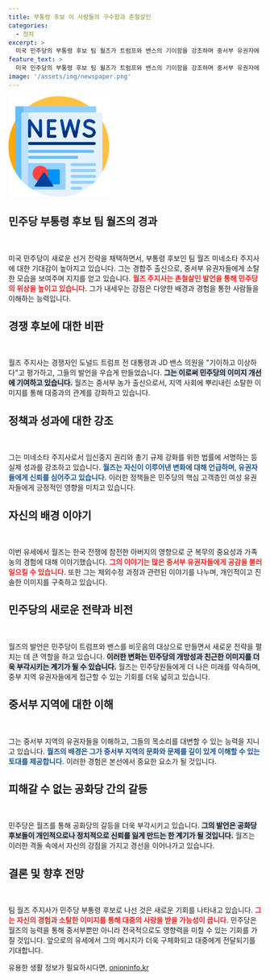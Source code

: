 ```yaml
---
title: 부통령 후보 이 사람들의 구수함과 촌철살인
categories:
  - 정치
excerpt: >
  미국 민주당의 부통령 후보 팀 월즈가 트럼프와 밴스의 기이함을 강조하며 중서부 유권자에 소탈함으로 접근, 민주당 전략을 대전환했습니다. 월즈는 친근한 이미지로 다양한 유권자의 지지를 끌어낼 준비를 마쳤습니다.
feature_text: >
  미국 민주당의 부통령 후보 팀 월즈가 트럼프와 밴스의 기이함을 강조하며 중서부 유권자에 소탈함으로 접근, 민주당 전략을 대전환했습니다. 월즈는 친근한 이미지로 다양한 유권자의 지지를 끌어낼 준비를 마쳤습니다.
image: '/assets/img/newspaper.png'
---
```


<p><img src="/assets/img/newspaper.png" alt="kimp 속보" /></p>

<h2 data-ke-size="size26">민주당 부통령 후보 팀 월즈의 경과</h2>

<p data-ke-size="size16">&nbsp;</p>

<p>미국 민주당이 새로운 선거 전략을 채택하면서, 부통령 후보인 팀 월즈 미네소타 주지사에 대한 기대감이 높아지고 있습니다. 그는 경합주 출신으로, 중서부 유권자들에게 소탈한 모습을 보여주며 지지를 얻고 있습니다. <b><span style="color: #ee2323;">월즈 주지사는 촌철살인 발언을 통해 민주당의 위상을 높이고 있습니다.</span></b> 그가 내세우는 강점은 다양한 배경과 경험을 통한 사람들을 이해하는 능력입니다. </p>

<h2 data-ke-size="size26">경쟁 후보에 대한 비판</h2>

<p data-ke-size="size16">&nbsp;</p>

<p>월즈 주지사는 경쟁자인 도널드 트럼프 전 대통령과 JD 밴스 의원을 "기이하고 이상하다"고 평가하고, 그들의 발언을 우습게 만들었습니다. <b><span style="background-color: #21538527;">그는 이로써 민주당의 이미지 개선에 기여하고 있습니다.</span></b> 월즈는 중서부 농가 출신으로서, 지역 사회에 뿌리내린 소탈한 이미지를 통해 대중과의 관계를 강화하고 있습니다.</p>

<h2 data-ke-size="size26">정책과 성과에 대한 강조</h2>

<p data-ke-size="size16">&nbsp;</p>

<p>그는 미네소타 주지사로서 임신중지 권리와 총기 규제 강화를 위한 법률에 서명하는 등 실제 성과를 강조하고 있습니다. <b><span style="color: #1a5490;">월즈는 자신이 이루어낸 변화에 대해 언급하며, 유권자들에게 신뢰를 심어주고 있습니다.</span></b> 이러한 정책들은 민주당의 핵심 고객층인 여성 유권자들에게 긍정적인 영향을 미치고 있습니다.</p>

<h2 data-ke-size="size26">자신의 배경 이야기</h2>

<p data-ke-size="size16">&nbsp;</p>

<p>이번 유세에서 월즈는 한국 전쟁에 참전한 아버지의 영향으로 군 복무의 중요성과 가족농의 경험에 대해 이야기했습니다. <b><span style="color: #ee2323;">그의 이야기는 많은 중서부 유권자들에게 공감을 불러일으킬 수 있습니다.</span></b> 또한 그는 체외수정 과정과 관련된 이야기를 나누며, 개인적이고 진솔한 이미지를 구축하고 있습니다.</p>

<h2 data-ke-size="size26">민주당의 새로운 전략과 비전</h2>

<p data-ke-size="size16">&nbsp;</p>

<p>월즈의 발언은 민주당이 트럼프와 밴스를 비웃음의 대상으로 만들면서 새로운 전략을 펼치는 데 큰 역할을 하고 있습니다. <b><span style="background-color: #21538527;">이러한 변화는 민주당의 개방성과 친근한 이미지를 더욱 부각시키는 계기가 될 수 있습니다.</span></b> 월즈는 민주당원들에게 더 나은 미래를 약속하며, 중부 지역 유권자들에게 접근할 수 있는 기회를 더욱 넓히고 있습니다.</p>

<h2 data-ke-size="size26">중서부 지역에 대한 이해</h2>

<p data-ke-size="size16">&nbsp;</p>

<p>그는 중서부 지역의 유권자들을 이해하고, 그들의 목소리를 대변할 수 있는 능력을 지니고 있습니다. <b><span style="color: #1a5490;">월즈의 배경은 그가 중서부 지역의 문화와 문제를 깊이 있게 이해할 수 있는 토대를 제공합니다.</span></b> 이러한 경험은 본선에서 중요한 요소가 될 것입니다.</p>

<h2 data-ke-size="size26">피해갈 수 없는 공화당 간의 갈등</h2>

<p data-ke-size="size16">&nbsp;</p>

<p>민주당은 월즈를 통해 공화당의 갈등을 더욱 부각시키고 있습니다. <b><span style="background-color: #21538527;">그의 발언은 공화당 후보들이 개인적으로나 정치적으로 신뢰를 잃게 만드는 한 계기가 될 것입니다.</span></b> 월즈는 이러한 격돌 속에서 자신의 강점을 가지고 경선을 이어나가고 있습니다.</p>

<h2 data-ke-size="size26">결론 및 향후 전망</h2>

<p data-ke-size="size16">&nbsp;</p>

<p>팀 월즈 주지사가 민주당 부통령 후보로 나선 것은 새로운 기회를 나타내고 있습니다. <b><span style="color: #ee2323;">그는 자신의 경험과 소탈한 이미지를 통해 대중의 사랑을 받을 가능성이 큽니다.</span></b> 민주당은 월즈의 능력을 통해 중서부뿐만 아니라 전국적으로도 영향력을 미칠 수 있는 기회를 가질 것입니다. 앞으로의 유세에서 그의 메시지가 더욱 구체화되고 대중에게 전달되기를 기대합니다.</p>
유용한 생활 정보가 필요하시다면, <a href="https://onioninfo.kr" rel="dofollow">onioninfo.kr</a>


